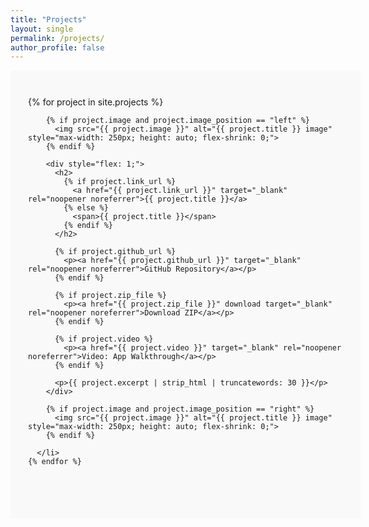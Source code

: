 ```yaml
---
title: "Projects"
layout: single
permalink: /projects/
author_profile: false
---
```


<div style="width: 100%; max-width: none; padding: 2em; background: #f9f9f9;">

  <ul style="list-style: none; padding: 0;">
    {% for project in site.projects %}
      <li style="display: flex; gap: 2em; margin-bottom: 3em; align-items: flex-start; flex-direction: row; max-width: 1000px; margin-left: auto; margin-right: auto;">

        {% if project.image and project.image_position == "left" %}
          <img src="{{ project.image }}" alt="{{ project.title }} image" style="max-width: 250px; height: auto; flex-shrink: 0;">
        {% endif %}

        <div style="flex: 1;">
          <h2>
            {% if project.link_url %}
              <a href="{{ project.link_url }}" target="_blank" rel="noopener noreferrer">{{ project.title }}</a>
            {% else %}
              <span>{{ project.title }}</span>
            {% endif %}
          </h2>

          {% if project.github_url %}
            <p><a href="{{ project.github_url }}" target="_blank" rel="noopener noreferrer">GitHub Repository</a></p>
          {% endif %}

          {% if project.zip_file %}
            <p><a href="{{ project.zip_file }}" download target="_blank" rel="noopener noreferrer">Download ZIP</a></p>
          {% endif %}

          {% if project.video %}
            <p><a href="{{ project.video }}" target="_blank" rel="noopener noreferrer">Video: App Walkthrough</a></p>
          {% endif %}

          <p>{{ project.excerpt | strip_html | truncatewords: 30 }}</p>
        </div>

        {% if project.image and project.image_position == "right" %}
          <img src="{{ project.image }}" alt="{{ project.title }} image" style="max-width: 250px; height: auto; flex-shrink: 0;">
        {% endif %}

      </li>
    {% endfor %}
  </ul>

</div>
